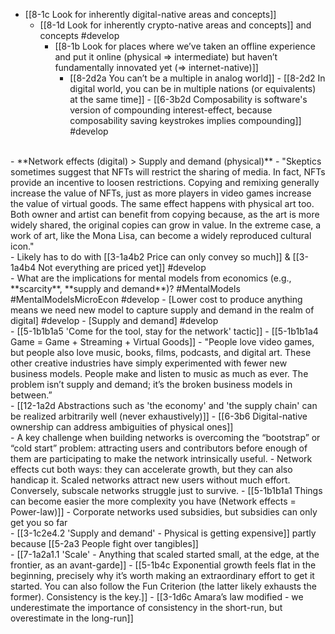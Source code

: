 - [[8-1c Look for inherently digital-native areas and concepts]]
  - [[8-1d Look for inherently crypto-native areas and concepts]] and concepts #develop
    - [[8-1b Look for places where we’ve taken an offline experience and put it online (physical ⇒ intermediate) but haven’t fundamentally innovated yet (⇒ internet-native)]]
      - [[8-2d2a You can’t be a multiple in analog world]]
				- [[8-2d2 In digital world, you can be in multiple nations (or equivalents) at the same time]]
					- [[6-3b2d Composability is software's version of compounding interest-effect, because composability saving keystrokes implies compounding]] #develop
<br>
- **Network effects (digital) > Supply and demand (physical)**
  - "Skeptics sometimes suggest that NFTs will restrict the sharing of media. In fact, NFTs provide an incentive to loosen restrictions. Copying and remixing generally increase the value of NFTs, just as more players in video games increase the value of virtual goods. The same effect happens with physical art too. Both owner and artist can benefit from copying because, as the art is more widely shared, the original copies can grow in value. In the extreme case, a work of art, like the Mona Lisa, can become a widely reproduced cultural icon."
<br>
- Likely has to do with [[3-1a4b2 Price can only convey so much]] & [[3-1a4b4 Not everything are priced yet]] #develop 
<br>
- What are the implications for mental models from economics (e.g., **scarcity**, **supply and demand**)? #MentalModels #MentalModelsMicroEcon #develop 
  - [Lower cost to produce anything means we need new model to capture supply and demand in the realm of digital] #develop 
    - [Supply and demand] #develop 
<br>
- [[5-1b1b1a5 'Come for the tool, stay for the network' tactic]]
  - [[5-1b1b1a4 Game = Game + Streaming + Virtual Goods]]
    - "People love video games, but people also love music, books, films, podcasts, and digital art. These other creative industries have simply experimented with fewer new business models. People make and listen to music as much as ever. The problem isn’t supply and demand; it’s the broken business models in between.”
<br>
- [[12-1a2d Abstractions such as 'the economy' and 'the supply chain' can be realized arbitrarily well (never exhaustively)]]
- [[6-3b6 Digital-native ownership can address ambiguities of physical ones]]
<br>
- A key challenge when building networks is overcoming the “bootstrap” or “cold start” problem: attracting users and contributors before enough of them are participating to make the network intrinsically useful.
- Network effects cut both ways: they can accelerate growth, but they can also handicap it. Scaled networks attract new users without much effort. Conversely, subscale networks struggle just to survive. 
  - [[5-1b1b1a1 Things can become easier the more complexity you have (Network effects = Power-law)]]
    - Corporate networks used subsidies, but subsidies can only get you so far
<br>
- [[3-1c2e4.2 'Supply and demand' - Physical is getting expensive]] partly because [[5-2a3 People fight over tangibles]]
<br>
- [[7-1a2a1.1 'Scale' - Anything that scaled started small, at the edge, at the frontier, as an avant-garde]]
  - [[5-1b4c Exponential growth feels flat in the beginning, precisely why it’s worth making an extraordinary effort to get it started. You can also follow the Fun Criterion (the latter likely exhausts the former). Consistency is the key.]]
    - [[3-1d6c Amara’s law modified - we underestimate the importance of consistency in the short-run, but overestimate in the long-run]]
